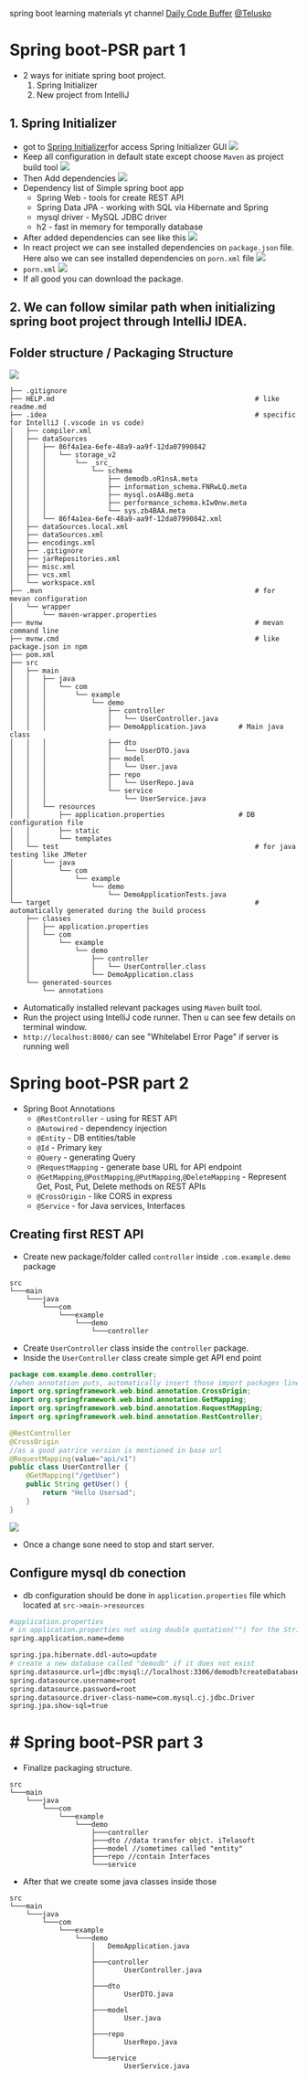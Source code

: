 spring boot learning materials yt channel [Daily Code Buffer](https://www.youtube.com/@DailyCodeBuffer/featured) [@Telusko](https://www.youtube.com/@Telusko)

# Spring boot-PSR part 1
- 2 ways for initiate spring boot project.
	1. Spring Initializer
	2. New project from IntelliJ

## 1. Spring Initializer
- got to [Spring Initializer](https://start.spring.io/)for access Spring Initializer GUI
  ![](assets/Pasted%20image%2020240715143328.png)
- Keep all configuration in default state except choose `Maven` as project build tool
	![](assets/Pasted%20image%2020240715143609.png)
- Then Add dependencies 
	![](assets/Pasted%20image%2020240715144033.png)
- Dependency list of Simple spring boot app
	- Spring Web - tools for create REST API
	- Spring Data JPA - working with SQL via Hibernate and Spring
	- mysql driver -  MySQL JDBC driver
	- h2 - fast in memory for temporally database 
- After added dependencies can see like this 
  ![](assets/Pasted%20image%2020240715200738.png)
- In react project we can see installed dependencies on `package.json` file. Here also we can see installed dependencies on `porn.xml` file
  ![](assets/Pasted%20image%2020240715200940.png)
- `porn.xml`
	![](assets/Pasted%20image%2020240715201002.png)
- If all good you can download the package.

## 2. We can follow similar path when initializing spring boot project through IntelliJ IDEA.

## Folder structure / Packaging Structure
  
![](assets/Screenshot%202024-07-16%20112257.png)
	
``` shell
├── .gitignore
├── HELP.md                                                 # like readme.md
├── .idea                                                   # specific for IntelliJ (.vscode in vs code)
│   ├── compiler.xml
│   ├── dataSources
│   │   ├── 86f4a1ea-6efe-48a9-aa9f-12da07990842
│   │   │   └── storage_v2
│   │   │       └── _src_
│   │   │           └── schema
│   │   │               ├── demodb.oR1nsA.meta
│   │   │               ├── information_schema.FNRwLQ.meta
│   │   │               ├── mysql.osA4Bg.meta
│   │   │               ├── performance_schema.kIw0nw.meta
│   │   │               └── sys.zb4BAA.meta
│   │   └── 86f4a1ea-6efe-48a9-aa9f-12da07990842.xml
│   ├── dataSources.local.xml
│   ├── dataSources.xml
│   ├── encodings.xml
│   ├── .gitignore
│   ├── jarRepositories.xml
│   ├── misc.xml
│   ├── vcs.xml
│   └── workspace.xml
├── .mvn                                                    # for mevan configuration
│   └── wrapper
│       └── maven-wrapper.properties
├── mvnw                                                    # mevan command line
├── mvnw.cmd                                                # like package.json in npm
├── pom.xml
├── src
│   ├── main
│   │   ├── java
│   │   │   └── com
│   │   │       └── example
│   │   │           └── demo
│   │   │               ├── controller
│   │   │               │   └── UserController.java
│   │   │               ├── DemoApplication.java        # Main java class
│   │   │               ├── dto
│   │   │               │   └── UserDTO.java
│   │   │               ├── model
│   │   │               │   └── User.java
│   │   │               ├── repo
│   │   │               │   └── UserRepo.java
│   │   │               └── service
│   │   │                   └── UserService.java
│   │   └── resources																
│   │       ├── application.properties                  # DB configuration file
│   │       ├── static
│   │       └── templates
│   └── test                                                # for java testing like JMeter
│       └── java
│           └── com
│               └── example
│                   └── demo
│                       └── DemoApplicationTests.java
└── target                                                  # automatically generated during the build process
    ├── classes
    │   ├── application.properties
    │   └── com
    │       └── example
    │           └── demo
    │               ├── controller
    │               │   └── UserController.class
    │               └── DemoApplication.class
    └── generated-sources
        └── annotations

```
- Automatically installed relevant packages using `Maven` built tool.
- Run the project using IntelliJ code runner. Then u can see few details on terminal window.
- `http://localhost:8080/` can see "Whitelabel Error Page" if server is running well

# Spring boot-PSR part 2

- Spring Boot Annotations
	- `@RestController` - using for REST API
	- `@Autowired` - dependency injection
	- `@Entity` - DB entities/table
	- `@Id` - Primary key
	- `@Query` - generating Query
	- `@RequestMapping` - generate base URL for API endpoint
	- `@GetMapping`,`@PostMapping`,`@PutMapping`,`@DeleteMapping` - Represent Get, Post, Put, Delete methods on REST APIs
	- `@CrossOrigin` - like CORS in express
	- `@Service` - for Java services, Interfaces
## Creating first REST API 
- Create new package/folder called `controller` inside `.com.example.demo` package
```
src
└───main
    └───java
        └───com
            └───example
                └───demo
                    └───controller
```
- Create `UserController` class inside the `controller` package.
- Inside the `UserController` class create simple get API end point
``` java 
package com.example.demo.controller;
//when annotation puts, automatically insert those import packages lines
import org.springframework.web.bind.annotation.CrossOrigin;
import org.springframework.web.bind.annotation.GetMapping;
import org.springframework.web.bind.annotation.RequestMapping;
import org.springframework.web.bind.annotation.RestController;

@RestController
@CrossOrigin
//as a good patrice version is mentioned in base url
@RequestMapping(value="api/v1")
public class UserController {
    @GetMapping("/getUser")
    public String getUser() {
        return "Hello Usersad";
    }
}
```
![](assets/Pasted%20image%2020240716214740.png)
- Once a change sone need to stop and start server.

## Configure mysql db conection
- db configuration should be done in `application.properties` file which located at `src->main->resources`
``` bash
#application.properties
# in application.properties not using double quotation("") for the Strings & values
spring.application.name=demo

spring.jpa.hibernate.ddl-auto=update
# create a new database called "demodb" if it does not exist
spring.datasource.url=jdbc:mysql://localhost:3306/demodb?createDatabaseIfNotExist=true
spring.datasource.username=root
spring.datasource.password=root
spring.datasource.driver-class-name=com.mysql.cj.jdbc.Driver
spring.jpa.show-sql=true
```

# # Spring boot-PSR part 3
- Finalize packaging structure.
```
src 
└───main
    └───java
        └───com
            └───example
                └───demo
                    ├───controller
                    ├───dto //data transfer objct. iTelasoft
                    ├───model //sometimes called "entity"
                    ├───repo //contain Interfaces
                    └───service
``` 
- After that we create some java classes inside those
```
src
└───main
    └───java
        └───com
            └───example
                └───demo
                    │   DemoApplication.java
                    │
                    ├───controller
                    │       UserController.java
                    │
                    ├───dto
                    │       UserDTO.java
                    │
                    ├───model
                    │       User.java
                    │
                    ├───repo
                    │       UserRepo.java
                    │
                    └───service
                            UserService.java
```